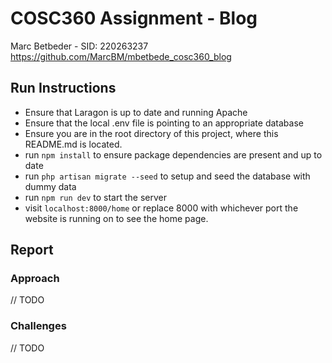 # COSC360 Assignment - Blog

Marc Betbeder - SID: 220263237
https://github.com/MarcBM/mbetbede_cosc360_blog

## Run Instructions

-   Ensure that Laragon is up to date and running Apache
-   Ensure that the local .env file is pointing to an appropriate database
-   Ensure you are in the root directory of this project, where this README.md is located.
-   run `npm install` to ensure package dependencies are present and up to date
-   run `php artisan migrate --seed` to setup and seed the database with dummy data
-   run `npm run dev` to start the server
-   visit `localhost:8000/home` or replace 8000 with whichever port the website is running on to see the home page.

## Report

### Approach

// TODO

### Challenges

// TODO
